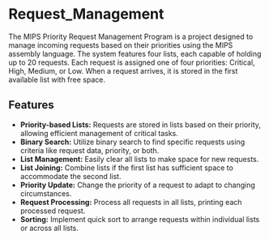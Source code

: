 # Request_Management
 The MIPS Priority Request Management Program is a project designed to manage incoming requests based on their priorities using the MIPS assembly language. The system features four lists, each capable of holding up to 20 requests. Each request is assigned one of four priorities: Critical, High, Medium, or Low. When a request arrives, it is stored in the first available list with free space. 
## Features
+ **Priority-based Lists:** Requests are stored in lists based on their priority, allowing efficient management of critical tasks.
+ **Binary Search:** Utilize binary search to find specific requests using criteria like request data, priority, or both.
+ **List Management:** Easily clear all lists to make space for new requests.
+ **List Joining:** Combine lists if the first list has sufficient space to accommodate the second list.
+ **Priority Update:** Change the priority of a request to adapt to changing circumstances.
+ **Request Processing:** Process all requests in all lists, printing each processed request.
+ **Sorting:** Implement quick sort to arrange requests within individual lists or across all lists.








